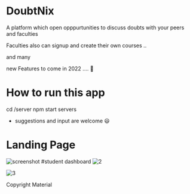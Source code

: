 # DoubtNix 

A platform which open opppurtunities to discuss doubts with your peers and faculties 

Faculties also can signup and create their own courses .. 

and many 

new Features to come in 2022 .... 🚀

# How to run this app 

cd /server 
npm start servers

* suggestions and input are welcome 😃

# Landing Page
![screenshot](https://user-images.githubusercontent.com/90547108/179741406-604e36f9-4116-4990-9ed5-e493a3bb17f4.png)
#student dashboard 
![2](https://user-images.githubusercontent.com/90547108/179741424-f5f2c220-6117-4d4a-9f40-94e922772c56.png)

![3](https://user-images.githubusercontent.com/90547108/179741520-32d979a3-c32c-4107-8718-63794e704119.png)

Copyright Material 
